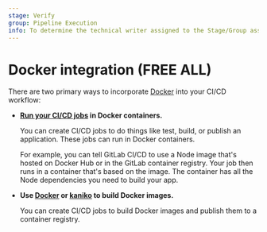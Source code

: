 ```yaml
---
stage: Verify
group: Pipeline Execution
info: To determine the technical writer assigned to the Stage/Group associated with this page, see https://handbook.gitlab.com/handbook/product/ux/technical-writing/#assignments
---
```


# Docker integration **(FREE ALL)**

There are two primary ways to incorporate [Docker](https://www.docker.com) into your CI/CD workflow:

- **[Run your CI/CD jobs](using_docker_images.md) in Docker containers.**

  You can create CI/CD jobs to do things like test, build, or publish
  an application. These jobs can run in Docker containers.

  For example, you can tell GitLab CI/CD to use a Node image that's hosted on Docker Hub
  or in the GitLab container registry. Your job then runs in a container that's based on the image.
  The container has all the Node dependencies you need to build your app.

- **Use [Docker](using_docker_build.md) or [kaniko](using_kaniko.md) to build Docker images.**

  You can create CI/CD jobs to build Docker images and publish
  them to a container registry.
